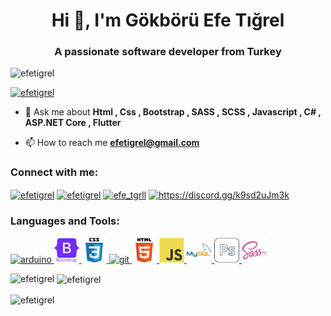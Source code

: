 <h1 align="center">Hi 👋, I'm Gökbörü Efe Tığrel</h1>
<h3 align="center">A passionate software developer from Turkey</h3>

<p align="left"> <img src="https://komarev.com/ghpvc/?username=efetigrel&label=Profile%20views&color=0e75b6&style=flat" alt="efetigrel" /> </p>

<p align="left"> <a href="https://twitter.com/efetigrel" target="blank"><img src="https://img.shields.io/twitter/follow/efetigrel?logo=twitter&style=for-the-badge" alt="efetigrel" /></a> </p>

- 💬 Ask me about **Html , Css , Bootstrap , SASS , SCSS , Javascript , C# , ASP.NET Core , Flutter**

- 📫 How to reach me **efetigrel@gmail.com**

<h3 align="left">Connect with me:</h3>
<p align="left">
<a href="https://codepen.io/efetigrel" target="blank"><img align="center" src="https://raw.githubusercontent.com/rahuldkjain/github-profile-readme-generator/master/src/images/icons/Social/codepen.svg" alt="efetigrel" height="30" width="40" /></a>
<a href="https://twitter.com/efetigrel" target="blank"><img align="center" src="https://raw.githubusercontent.com/rahuldkjain/github-profile-readme-generator/master/src/images/icons/Social/twitter.svg" alt="efetigrel" height="30" width="40" /></a>
<a href="https://instagram.com/efe_tgrll" target="blank"><img align="center" src="https://raw.githubusercontent.com/rahuldkjain/github-profile-readme-generator/master/src/images/icons/Social/instagram.svg" alt="efe_tgrll" height="30" width="40" /></a>
<a href="https://discord.gg/https://discord.gg/k9sd2uJm3k" target="blank"><img align="center" src="https://raw.githubusercontent.com/rahuldkjain/github-profile-readme-generator/master/src/images/icons/Social/discord.svg" alt="https://discord.gg/k9sd2uJm3k" height="30" width="40" /></a>
</p>

<h3 align="left">Languages and Tools:</h3>
<p align="left"> <a href="https://www.arduino.cc/" target="_blank" rel="noreferrer"> <img src="https://cdn.worldvectorlogo.com/logos/arduino-1.svg" alt="arduino" width="40" height="40"/> </a> <a href="https://getbootstrap.com" target="_blank" rel="noreferrer"> <img src="https://raw.githubusercontent.com/devicons/devicon/master/icons/bootstrap/bootstrap-plain-wordmark.svg" alt="bootstrap" width="40" height="40"/> </a> <a href="https://www.w3schools.com/css/" target="_blank" rel="noreferrer"> <img src="https://raw.githubusercontent.com/devicons/devicon/master/icons/css3/css3-original-wordmark.svg" alt="css3" width="40" height="40"/> </a> <a href="https://git-scm.com/" target="_blank" rel="noreferrer"> <img src="https://www.vectorlogo.zone/logos/git-scm/git-scm-icon.svg" alt="git" width="40" height="40"/> </a> <a href="https://www.w3.org/html/" target="_blank" rel="noreferrer"> <img src="https://raw.githubusercontent.com/devicons/devicon/master/icons/html5/html5-original-wordmark.svg" alt="html5" width="40" height="40"/> </a> <a href="https://developer.mozilla.org/en-US/docs/Web/JavaScript" target="_blank" rel="noreferrer"> <img src="https://raw.githubusercontent.com/devicons/devicon/master/icons/javascript/javascript-original.svg" alt="javascript" width="40" height="40"/> </a> <a href="https://www.mysql.com/" target="_blank" rel="noreferrer"> <img src="https://raw.githubusercontent.com/devicons/devicon/master/icons/mysql/mysql-original-wordmark.svg" alt="mysql" width="40" height="40"/> </a> <a href="https://www.photoshop.com/en" target="_blank" rel="noreferrer"> <img src="https://raw.githubusercontent.com/devicons/devicon/master/icons/photoshop/photoshop-line.svg" alt="photoshop" width="40" height="40"/> </a> <a href="https://sass-lang.com" target="_blank" rel="noreferrer"> <img src="https://raw.githubusercontent.com/devicons/devicon/master/icons/sass/sass-original.svg" alt="sass" width="40" height="40"/> </a> </p>

<p><img align="left" src="https://github-readme-stats.vercel.app/api/top-langs?username=efetigrel&show_icons=true&locale=en&layout=compact" alt="efetigrel" /></p>

<p>&nbsp;<img align="center" src="https://github-readme-stats.vercel.app/api?username=efetigrel&show_icons=true&locale=en" alt="efetigrel" /></p>

<p><img align="center" src="https://github-readme-streak-stats.herokuapp.com/?user=efetigrel&" alt="efetigrel" /></p>
